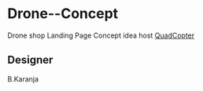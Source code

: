 # Drone--Concept
Drone shop Landing Page Concept idea host <a href="https://github.com/zecollokaris/Remote-Control-Falcon-1-Quadcopter">QuadCopter</a>

## Designer
B.Karanja
